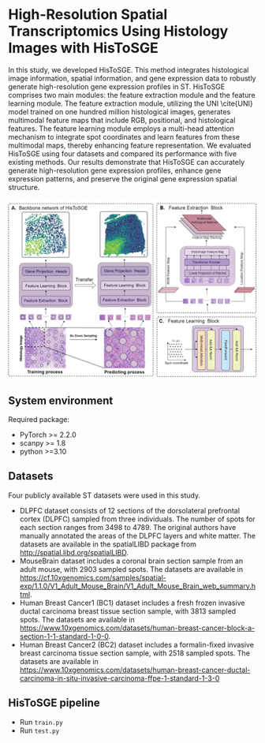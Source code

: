 # High-Resolution Spatial Transcriptomics Using Histology Images with HisToSGE

In this study, we developed HisToSGE. This method integrates histological image information, spatial information, and gene expression data to robustly generate high-resolution gene expression profiles in ST. HisToSGE comprises two main modules: the feature extraction module and the feature learning module. The feature extraction module, utilizing the UNI \cite{UNI} model trained on one hundred million histological images, generates multimodal feature maps that include RGB, positional, and histological features. The feature learning module employs a multi-head attention mechanism to integrate spot coordinates and learn features from these multimodal maps, thereby enhancing feature representation. We evaluated HisToSGE using four datasets and compared its performance with five existing methods. Our results demonstrate that HisToSGE can accurately generate high-resolution gene expression profiles, enhance gene expression patterns, and preserve the original gene expression spatial structure.

![(Variational)](workflow.png)


## System environment
Required package:
- PyTorch >= 2.2.0
- scanpy >= 1.8
- python >=3.10

## Datasets
Four publicly available ST datasets were used in this study.
-  DLPFC dataset consists of 12 sections of the dorsolateral prefrontal cortex (DLPFC) sampled from three individuals. The number of spots for each section ranges from 3498 to 4789. The original authors have manually annotated the areas of the DLPFC layers and white matter. The datasets are available in the spatialLIBD package from http://spatial.libd.org/spatialLIBD.
-  MouseBrain dataset includes a coronal brain section sample from an adult mouse, with 2903 sampled spots. The datasets are available in https://cf.10xgenomics.com/samples/spatial-exp/1.1.0/V1_Adult_Mouse_Brain/V1_Adult_Mouse_Brain_web_summary.html.
-  Human Breast Cancer1 (BC1) dataset includes a fresh frozen invasive ductal carcinoma breast tissue section sample, with 3813 sampled spots. The datasets are available in https://www.10xgenomics.com/datasets/human-breast-cancer-block-a-section-1-1-standard-1-0-0.
-  Human Breast Cancer2 (BC2) dataset includes a formalin-fixed invasive breast carcinoma tissue section sample, with 2518 sampled spots. The datasets are available in https://www.10xgenomics.com/datasets/human-breast-cancer-ductal-carcinoma-in-situ-invasive-carcinoma-ffpe-1-standard-1-3-0

## HisToSGE pipeline

- Run `train.py`
- Run `test.py`

